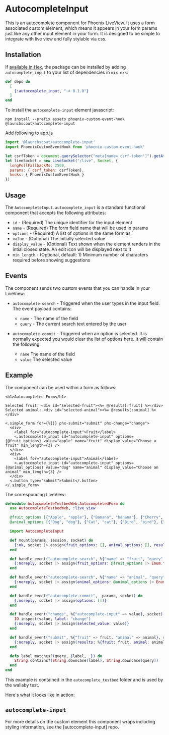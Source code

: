 # AutocompleteInput

This is an autocomplete component for Phoenix LiveView. It uses a form associated custom element, which means it appears in your form params just like any other input element in your form. It is designed to be simple to integrate with live view and fully stylable via css.

## Installation

If [available in Hex](https://hex.pm/docs/publish), the package can be installed
by adding `autocomplete_input` to your list of dependencies in `mix.exs`:

```elixir
def deps do
  [
    {:autocomplete_input, "~> 0.1.0"}
  ]
end
```

To install the `autocomplete-input` element javascript: 
```
npm install --prefix assets phoenix-custom-event-hook @launchscout/autocomplete-input
```

Add following to app.js

```js
import '@launchscout/autocomplete-input'
import PhoenixCustomEventHook from 'phoenix-custom-event-hook'

let csrfToken = document.querySelector("meta[name='csrf-token']").getAttribute("content")
let liveSocket = new LiveSocket("/live", Socket, {
  longPollFallbackMs: 2500,
  params: {_csrf_token: csrfToken},
  hooks: { PhoenixCustomEventHook }
})
```
## Usage

The `AutocompleteInput.autocomplete_input` is a standard functional component that accepts the following attributes:

* `id` - (Required) The unique identifier for the input element
* `name` - (Required) The form field name that will be used in params
* `options` - (Required) A list of options in the same form as `
* `value` - (Optional) The initially selected value
* `display_value` - (Optional) Text shown when the element renders in the intial closed state. An edit icon will be displayed next to it
* `min_length` - (Optional, default: 1) Minimum number of characters required before showing suggestions

## Events

The component sends two custom events that you can handle in your LiveView:

* `autocomplete-search` - Triggered when the user types in the input field. The event payload contains:
  * `name` - The name of the field
  * `query` - The current search text entered by the user

* `autocomplete-commit` - Triggered when an option is selected. It is normally expected you would clear the list of options here. It will contain the following:
  * `name` The name of the field
  * `value` The selected value

## Example

The component can be used within a form as follows:

```htmleex
<h1>Autocompleted Form</h1>

Selected fruit: <div id="selected-fruit"><%= @results[:fruit] %></div>
Selected animal: <div id="selected-animal"><%= @results[:animal] %></div>

<.simple_form for={%{}} phx-submit="submit" phx-change="change">
  <div>
    <label for="autocomplete-input">Fruit</label>
    <.autocomplete_input id="autocomplete-input" options={@fruit_options} value="apple" name="fruit" display_value="Choose a fruit" min_length={3} />
  </div>
  <div>
    <label for="autocomplete-input">Animal</label>
    <.autocomplete_input id="autocomplete-input" options={@animal_options} value="dog" name="animal" display_value="Choose an animal" min_length={3} />
  </div>
  <.button type="submit">Submit</.button>
</.simple_form>
```

The corresponding LiveView:

```elixir
defmodule AutocompleteTestbedWeb.AutocompletedForm do
  use AutocompleteTestbedWeb, :live_view

  @fruit_options [{"Apple", "apple"}, {"Banana", "banana"}, {"Cherry", "cherry"}, {"Nanna", "nanna"}]
  @animal_options [{"Dog", "dog"}, {"Cat", "cat"}, {"Bird", "bird"}, {"Bearcat", "bearcat"}]

  import AutocompleteInput

  def mount(params, session, socket) do
    {:ok, socket |> assign(fruit_options: [], animal_options: [], results: %{})}
  end

  def handle_event("autocomplete-search", %{"name" => "fruit", "query" => value}, socket) do
    {:noreply, socket |> assign(fruit_options: @fruit_options |> Enum.filter(&label_matches?(value, &1)))}
  end

  def handle_event("autocomplete-search", %{"name" => "animal", "query" => value}, socket) do
    {:noreply, socket |> assign(animal_options: @animal_options |> Enum.filter(&label_matches?(value, &1)))}
  end

  def handle_event("autocomplete-commit", _params, socket) do
    {:noreply, socket |> assign(options: [])}
  end

  def handle_event("change", %{"autocomplete-input" => value}, socket) do
    IO.inspect(value, label: "change")
    {:noreply, socket |> assign(selected_value: value)}
  end

  def handle_event("submit", %{"fruit" => fruit, "animal" => animal}, socket) do
    {:noreply, socket |> assign(results: %{fruit: fruit, animal: animal})}
  end

  defp label_matches?(query, {label, _}) do
    String.contains?(String.downcase(label), String.downcase(query))
  end
end
```

This example is contained in the `autocomplete_testbed` folder and is used by the wallaby test.

Here's what it looks like in action:


## `autocomplete-input`

For more details on the custom element this component wraps including styling information, see the [autocomplete-input] repo.

